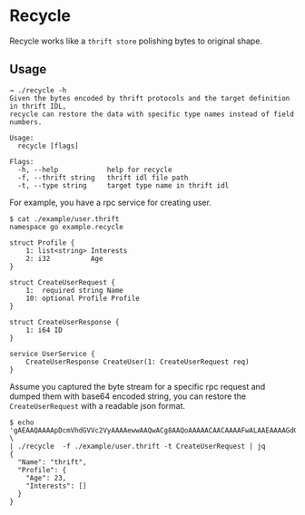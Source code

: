 # Recycle
Recycle works like a `thrift store` polishing bytes to original shape.

## Usage

``` shell
→ ./recycle -h
Given the bytes encoded by thrift protocols and the target definition in thrift IDL,
recycle can restore the data with specific type names instead of field numbers.

Usage:
  recycle [flags]

Flags:
  -h, --help            help for recycle
  -f, --thrift string   thrift idl file path
  -t, --type string     target type name in thrift idl
```

For example, you have a rpc service for creating user.
``` shell
$ cat ./example/user.thrift
namespace go example.recycle

struct Profile {
    1: list<string> Interests
    2: i32          Age
}

struct CreateUserRequest {
    1:  required string Name
    10: optional Profile Profile
}

struct CreateUserResponse {
    1: i64 ID
}

service UserService {
    CreateUserResponse CreateUser(1: CreateUserRequest req)
}

```

Assume you captured the byte stream for a specific rpc request and dumped them with base64 encoded string, you can restore the `CreateUserRequest` with a readable json format.
``` shell
$ echo 'gAEAAQAAAApDcmVhdGVVc2VyAAAAewwAAQwACg8AAQoAAAAACAACAAAAFwALAAEAAAAGdGhyaWZ0AAA=' \
| ./recycle  -f ./example/user.thrift -t CreateUserRequest | jq
{
  "Name": "thrift",
  "Profile": {
    "Age": 23,
    "Interests": []
  }
}
```
